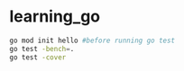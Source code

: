# learning_go

```bash
go mod init hello #before running go test
go test -bench=.
go test -cover
```